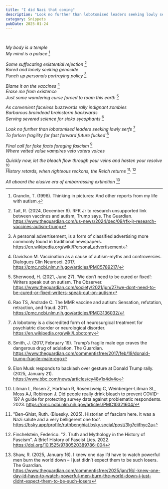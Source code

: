 ```yaml
---
title: "I did Nazi that coming"
description: "Look no further than lobotomised leaders seeking lowly serfs, To forlorn fragility for fast forward future fucked, Final call for fake facts foraging fascism, Where vetted value vampires veto voters voices.."
category: Snippets
pubDate: 2025-01-24
---
```

<br>

_My body is a temple_   
_My mind is a palace_ [^1]
 
_Some suffocating existential rejection_ [^2]  
_Bored and lonely seeking genocide_  
_Punch up personals portraying policy_ [^4]  

_Blame it on the vaccines_ [^5]  
_Erase me from existence_  
_Just some wandering curse forced to roam this earth_ [^6]  

_As convenient faceless buzzwords rally indignant zombies_  
_Barbarous braindead brainstorm backwards_  
_Serving severed science for sicko sycophants_ [^8]  

_Look no further than lobotomised leaders seeking lowly serfs_ [^9]  
_To forlorn fragility for fast forward future fucked_ [^10]  

_Final call for fake facts foraging fascism_ [^11]  
_Where vetted value vampires veto voters voices_ 

_Quickly now, let the bleach flow through your veins and hasten your resolve_ [^13]  
_History retards, when righteous reckons, the Reich returns_ [^14]<sup>,</sup> [^15]  

_All aboard the elusive era of embarrassing extinction_ [^16]  

[^1]: Grandin, T. (1996). Thinking in pictures: And other reports from my life with autism.

[^2]: Tait, R. (2024, December 9). RFK Jr to research unsupported link between vaccines and autism, Trump says. The Guardian. https://www.theguardian.com/us-news/2024/dec/09/rfk-jr-research-vaccines-autism-trump

[^4]: A personal advertisement, is a form of classified advertising more commonly found in traditional newspapers. https://en.wikipedia.org/wiki/Personal_advertisement

[^5]: Davidson M. Vaccination as a cause of autism-myths and controversies. Dialogues Clin Neurosci. 2017. https://pmc.ncbi.nlm.nih.gov/articles/PMC5789217/

[^6]: Sherwood, H. (2021, June 27). ‘We don’t need to be cured or fixed’: Writers speak out on autism. The Observer. https://www.theguardian.com/society/2021/jun/27/we-dont-need-to-be-cured-or-fixed-writers-speak-out-on-autism

[^8]: Rao TS, Andrade C. The MMR vaccine and autism: Sensation, refutation, retraction, and fraud. 2011. https://pmc.ncbi.nlm.nih.gov/articles/PMC3136032/

[^9]: A lobotomy is a discredited form of neurosurgical treatment for psychiatric disorder or neurological disorder. https://en.wikipedia.org/wiki/Lobotomy

[^10]: Smith, J. (2017, February 19). Trump’s fragile male ego craves the dangerous drug of adulation. The Guardian. https://www.theguardian.com/commentisfree/2017/feb/19/donald-trump-fragile-male-ego

[^11]: Elon Musk responds to backlash over gesture at Donald Trump rally. (2025, January 21). https://www.bbc.com/news/articles/cy48v1x4dv4o


[^13]: Litman L, Rosen Z, Hartman R, Rosenzweig C, Weinberger-Litman SL, Moss AJ, Robinson J. Did people really drink bleach to prevent COVID-19? A guide for protecting survey data against problematic respondents. 2023. 
https://pmc.ncbi.nlm.nih.gov/articles/PMC10321604/

[^14]: "Ben-Ghiat, Ruth. (Bluesky. 2025). Historian of fascism here. It was a Nazi salute and a very belligerent one too".  https://bsky.app/profile/ruthbenghiat.bsky.social/post/3lg7eiifhyc2a

[^15]: Finchelstein, Federico. "2. Truth and Mythology in the History of Fascism". A Brief History of Fascist Lies. 2022. https://doi.org/10.1525/9780520389786-004

[^16]: Shaw, R. (2025, January 16). I knew one day I’d have to watch powerful men burn the world down – I just didn’t expect them to be such losers. The Guardian. https://www.theguardian.com/commentisfree/2025/jan/16/i-knew-one-day-id-have-to-watch-powerful-men-burn-the-world-down-i-just-didnt-expect-them-to-be-such-losers
